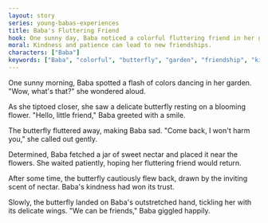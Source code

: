 ```yaml
---
layout: story
series: young-babas-experiences
title: Baba's Fluttering Friend
hook: One sunny day, Baba noticed a colorful fluttering friend in her garden. What could it be?
moral: Kindness and patience can lead to new friendships.
characters: ["Baba"]
keywords: ["Baba", "colorful", "butterfly", "garden", "friendship", "kindness", "patience", "nectar", "flowers", "trust"]
---
```


One sunny morning, Baba spotted a flash of colors dancing in her garden. "Wow, what's that?" she wondered aloud.

As she tiptoed closer, she saw a delicate butterfly resting on a blooming flower. "Hello, little friend," Baba greeted with a smile.

The butterfly fluttered away, making Baba sad. "Come back, I won't harm you," she called out gently.

Determined, Baba fetched a jar of sweet nectar and placed it near the flowers. She waited patiently, hoping her fluttering friend would return.

After some time, the butterfly cautiously flew back, drawn by the inviting scent of nectar. Baba's kindness had won its trust.

Slowly, the butterfly landed on Baba's outstretched hand, tickling her with its delicate wings. "We can be friends," Baba giggled happily.
